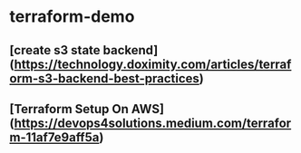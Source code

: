 # terraform-demo

## [create s3 state backend] (https://technology.doximity.com/articles/terraform-s3-backend-best-practices)


## [Terraform Setup On AWS] (https://devops4solutions.medium.com/terraform-11af7e9aff5a)